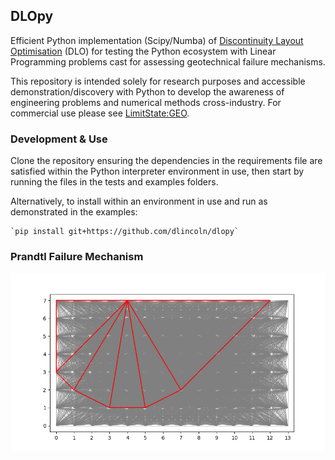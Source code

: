 ## DLOpy
Efficient Python implementation (Scipy/Numba) of [Discontinuity Layout Optimisation](https://en.wikipedia.org/wiki/Discontinuity_layout_optimization) (DLO) for testing the Python ecosystem with Linear Programming problems cast for assessing geotechnical failure mechanisms.

This repository is intended solely for research purposes and accessible demonstration/discovery with Python to develop the awareness of engineering problems and numerical methods cross-industry. For commercial use please see [LimitState:GEO](https://www.limitstate.com/geo).

### Development & Use 
Clone the repository ensuring the dependencies in the requirements file are satisfied within the Python interpreter environment in use, then start by running the files in the tests and examples folders.

Alternatively, to install within an environment in use and run as demonstrated in the examples: 

    `pip install git+https://github.com/dlincoln/dlopy`

### Prandtl Failure Mechanism
![](resources/prandtl_foundation.png)
